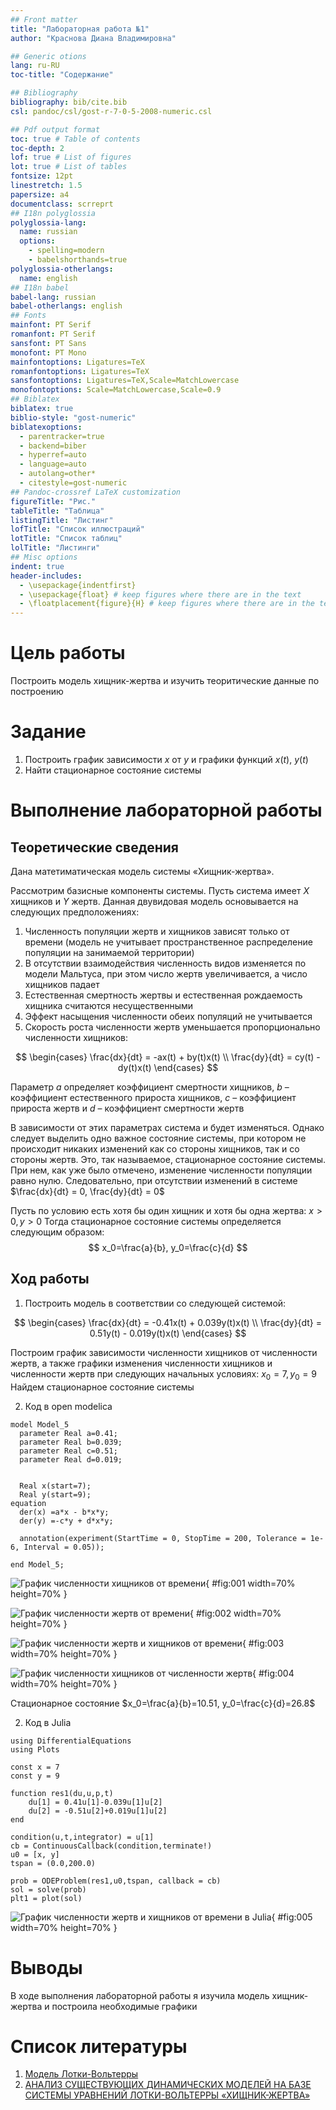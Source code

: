 ```yaml
---
## Front matter
title: "Лабораторная работа №1"
author: "Краснова Диана Владимировна"

## Generic otions
lang: ru-RU
toc-title: "Содержание"

## Bibliography
bibliography: bib/cite.bib
csl: pandoc/csl/gost-r-7-0-5-2008-numeric.csl

## Pdf output format
toc: true # Table of contents
toc-depth: 2
lof: true # List of figures
lot: true # List of tables
fontsize: 12pt
linestretch: 1.5
papersize: a4
documentclass: scrreprt
## I18n polyglossia
polyglossia-lang:
  name: russian
  options:
	- spelling=modern
	- babelshorthands=true
polyglossia-otherlangs:
  name: english
## I18n babel
babel-lang: russian
babel-otherlangs: english
## Fonts
mainfont: PT Serif
romanfont: PT Serif
sansfont: PT Sans
monofont: PT Mono
mainfontoptions: Ligatures=TeX
romanfontoptions: Ligatures=TeX
sansfontoptions: Ligatures=TeX,Scale=MatchLowercase
monofontoptions: Scale=MatchLowercase,Scale=0.9
## Biblatex
biblatex: true
biblio-style: "gost-numeric"
biblatexoptions:
  - parentracker=true
  - backend=biber
  - hyperref=auto
  - language=auto
  - autolang=other*
  - citestyle=gost-numeric
## Pandoc-crossref LaTeX customization
figureTitle: "Рис."
tableTitle: "Таблица"
listingTitle: "Листинг"
lofTitle: "Список иллюстраций"
lotTitle: "Список таблиц"
lolTitle: "Листинги"
## Misc options
indent: true
header-includes:
  - \usepackage{indentfirst}
  - \usepackage{float} # keep figures where there are in the text
  - \floatplacement{figure}{H} # keep figures where there are in the text
---
```


# Цель работы

Построить модель хищник-жертва и изучить теоритические данные по построению

# Задание

1.	Построить график зависимости $x$ от $y$ и графики функций $x(t)$, $y(t)$
2.	Найти стационарное состояние системы


# Выполнение лабораторной работы

## Теоретические сведения

Дана матетиматическая модель системы «Хищник-жертва». 

Рассмотрим базисные компоненты системы. 
Пусть система имеет $X$ хищников и $Y$ жертв. Данная двувидовая модель основывается на следующих предположениях:
1.	Численность популяции жертв и хищников зависят только от времени (модель не учитывает пространственное распределение популяции на занимаемой территории) 
2.	В отсутствии взаимодействия численность видов изменяется по модели Мальтуса, при этом число жертв увеличивается, а число хищников падает 
3.	Естественная смертность жертвы и естественная рождаемость хищника считаются несущественными 
4.	Эффект насыщения численности обеих популяций не учитывается 
5.	Скорость роста численности жертв уменьшается пропорционально численности хищников:

$$
 \begin{cases}
	\frac{dx}{dt} = -ax(t) + by(t)x(t)
	\\   
	\frac{dy}{dt} = cy(t) - dy(t)x(t)
 \end{cases}
$$

Параметр $a$ определяет коэффициент смертности хищников, $b$ – коэффициент естественного прироста хищников, $c$ – коэффициент прироста жертв и $d$ – коэффициент смертности жертв

В зависимости от этих параметрах система и будет изменяться. Однако следует выделить одно важное состояние системы, при котором не происходит никаких изменений как со стороны хищников, так и со стороны жертв. Это, так называемое, стационарное состояние системы. При нем, как уже было отмечено, изменение численности популяции равно нулю.
Следовательно, при отсутствии изменений в системе $\frac{dx}{dt} = 0, \frac{dy}{dt} = 0$

Пусть по условию есть хотя бы один хищник и хотя бы одна жертва: $x>0, y>0$
Тогда стационарное состояние системы определяется следующим образом: 
$$
	x_0=\frac{a}{b}, y_0=\frac{c}{d}
$$

## Ход работы
1. Построить модель в соответствии со следующей системой:

$$
 \begin{cases}
	\frac{dx}{dt} = -0.41x(t) + 0.039y(t)x(t)
	\\   
	\frac{dy}{dt} = 0.51y(t) - 0.019y(t)x(t)
 \end{cases}
$$

Построим график зависимости численности хищников от численности жертв, а также графики изменения численности хищников и численности жертв 
при следующих начальных условиях: $x_0=7, y_0=9$
Найдем стационарное состояние системы

2. Код в open modelica

```
model Model_5
  parameter Real a=0.41;
  parameter Real b=0.039;
  parameter Real c=0.51;
  parameter Real d=0.019;

  
  Real x(start=7);
  Real y(start=9);
equation
  der(x) =a*x - b*x*y;
  der(y) =-c*y + d*x*y;
  
  annotation(experiment(StartTime = 0, StopTime = 200, Tolerance = 1e-6, Interval = 0.05));

end Model_5;
```

![График численности хищников от времени](image/img4.png){ #fig:001 width=70% height=70% }

![График численности жертв от времени](image/img3.png){ #fig:002 width=70% height=70% }

![График численности жертв и хищников от времени](image/img1.png){ #fig:003 width=70% height=70% }

![График численности хищников от численности жертв](image/img2.png){ #fig:004 width=70% height=70% }

Стационарное состояние $x_0=\frac{a}{b}=10.51, y_0=\frac{c}{d}=26.8$

2. Код в Julia
```
using DifferentialEquations
using Plots

const x = 7
const y = 9

function res1(du,u,p,t)
    du[1] = 0.41u[1]-0.039u[1]u[2]
    du[2] = -0.51u[2]+0.019u[1]u[2]
end

condition(u,t,integrator) = u[1]
cb = ContinuousCallback(condition,terminate!)
u0 = [x, y]
tspan = (0.0,200.0)

prob = ODEProblem(res1,u0,tspan, callback = cb)
sol = solve(prob)
plt1 = plot(sol)
```
![График численности жертв и хищников от времени в Julia](image/img5.png){ #fig:005 width=70% height=70% }


# Выводы

В ходе выполнения лабораторной работы я изучила модель хищник-жертва и построила необходимые графики

# Список литературы

1. [Модель Лотки-Вольтерры](https://studme.org/224269/matematika_himiya_fizik/modeli_lotki_volterry)
2. [АНАЛИЗ СУЩЕСТВУЮЩИХ ДИНАМИЧЕСКИХ МОДЕЛЕЙ НА БАЗЕ СИСТЕМЫ УРАВНЕНИЙ ЛОТКИ-ВОЛЬТЕРРЫ «ХИЩНИК-ЖЕРТВА»](https://fundamental-research.ru/ru/article/view?id=40681)